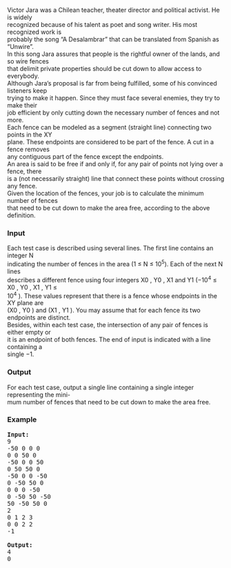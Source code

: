 <p>Victor Jara was a Chilean teacher, theater director and political activist. He is widely<br>recognized because of his talent as poet and song writer. His most recognized work is<br>probably the song “A Desalambrar” that can be translated from Spanish as “Unwire”.<br>In this song Jara assures that people is the rightful owner of the lands, and so wire fences<br>that delimit private properties should be cut down to allow access to everybody.<br>Although Jara’s proposal is far from being fulfilled, some of his convinced listeners keep<br>trying to make it happen. Since they must face several enemies, they try to make their<br>job efficient by only cutting down the necessary number of fences and not more.<br>Each fence can be modeled as a segment (straight line) connecting two points in the XY<br>plane. These endpoints are considered to be part of the fence. A cut in a fence removes<br>any contiguous part of the fence except the endpoints.<br>An area is said to be free if and only if, for any pair of points not lying over a fence, there<br>is a (not necessarily straight) line that connect these points without crossing any fence.<br>Given the location of the fences, your job is to calculate the minimum number of fences<br>that need to be cut down to make the area free, according to the above definition.</p>
<h3>Input</h3>
<p>Each test case is described using several lines. The first line contains an integer N<br>indicating the number of fences in the area (1 ≤ N ≤ 10<sup>5</sup>). Each of the next N lines<br>describes a different fence using four integers X0 , Y0 , X1 and Y1 (−10<sup>4</sup> ≤ X0 , Y0 , X1 , Y1 ≤<br>10<sup>4</sup> ). These values represent that there is a fence whose endpoints in the XY plane are<br>(X0 , Y0 ) and (X1 , Y1 ). You may assume that for each fence its two endpoints are distinct.<br>Besides, within each test case, the intersection of any pair of fences is either empty or<br>it is an endpoint of both fences. The end of input is indicated with a line containing a<br>single −1.</p>
<h3>Output</h3>
<p>For each test case, output a single line containing a single integer representing the mini-<br>mum number of fences that need to be cut down to make the area free.</p>
<h3>Example</h3>
<pre><strong>Input:</strong> <br>9<br>-50 0 0 0<br>0 0 50 0<br>-50 0 0 50<br>0 50 50 0<br>-50 0 0 -50<br>0 -50 50 0<br>0 0 0 -50<br>0 -50 50 -50<br>50 -50 50 0<br>2<br>0 1 2 3<br>0 0 2 2<br>-1
<br><strong>Output:</strong><br>4<br>0</pre>